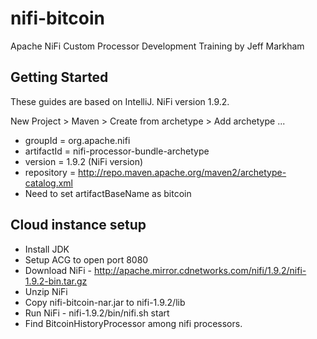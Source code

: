 # nifi-bitcoin
Apache NiFi Custom Processor Development Training by Jeff Markham

## Getting Started
These guides are based on IntelliJ. NiFi version 1.9.2.

New Project > Maven > Create from archetype > Add archetype ...
* groupId = org.apache.nifi
* artifactId = nifi-processor-bundle-archetype
* version = 1.9.2 (NiFi version)
* repository = http://repo.maven.apache.org/maven2/archetype-catalog.xml
* Need to set artifactBaseName as bitcoin

## Cloud instance setup
* Install JDK
* Setup ACG to open port 8080
* Download NiFi - http://apache.mirror.cdnetworks.com/nifi/1.9.2/nifi-1.9.2-bin.tar.gz
* Unzip NiFi
* Copy nifi-bitcoin-nar.jar to nifi-1.9.2/lib
* Run NiFi - nifi-1.9.2/bin/nifi.sh start
* Find BitcoinHistoryProcessor among nifi processors.
